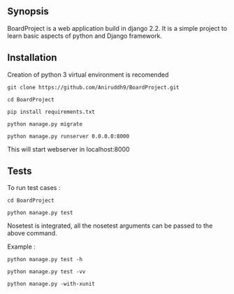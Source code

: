 ## Synopsis

BoardProject is a web application build in django 2.2. It is a simple project to learn basic aspects of python and Django framework.


## Installation

Creation of python 3 virtual environment is recomended

	git clone https://github.com/Aniruddh9/BoardProject.git
	
	cd BoardProject
	
	pip install requirements.txt
	
	python manage.py migrate
	
	python manage.py runserver 0.0.0.0:8000
	
This will start webserver in localhost:8000
	

## Tests

To run test cases :
	
	cd BoardProject
	
	python manage.py test
	
Nosetest is integrated, all the nosetest arguments can be passed to the above command.

Example :

	python manage.py test -h
	
	python manage.py test -vv
	
	python manage.py -with-xunit
